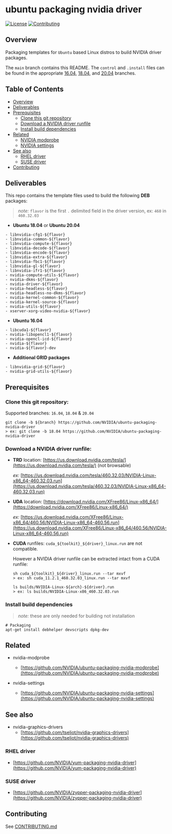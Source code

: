 # ubuntu packaging nvidia driver

[![License](https://img.shields.io/badge/License-GPL%202.0-blue.svg)](https://opensource.org/licenses/GPL-2.0)
[![Contributing](https://img.shields.io/badge/Contributing-Developer%20Certificate%20of%20Origin-violet)](https://developercertificate.org)

## Overview

Packaging templates for `Ubuntu` based Linux distros to build NVIDIA driver packages.

The `main` branch contains this README. The `control` and `.install` files can be found in the appropriate [16.04](../../tree/16.04), [18.04](../../tree/18.04), and [20.04](../../tree/20.04) branches.

## Table of Contents

- [Overview](#Overview)
- [Deliverables](#Deliverables)
- [Prerequisites](#Prerequisites)
  * [Clone this git repository](#Clone-this-git-repository)
  * [Download a NVIDIA driver runfile](#Download-a-NVIDIA-driver-runfile)
  * [Install build dependencies](#Install-build-dependencies)
- [Related](#Related)
  * [NVIDIA modprobe](#NVIDIA-modprobe)
  * [NVIDIA settings](#NVIDIA-settings)
- [See also](#See-also)
  * [RHEL driver](#RHEL-driver)
  * [SUSE driver](#SUSE-driver)
- [Contributing](#Contributing)


## Deliverables

This repo contains the template files used to build the following **DEB** packages:

> *note:* `flavor` is the first `.` delimited field in the driver version, ex: `460` in `460.32.03`

* **Ubuntu 18.04** or **Ubuntu 20.04**
 ```shell
 - libnvidia-cfg1-${flavor}
 - libnvidia-common-${flavor}
 - libnvidia-compute-${flavor}
 - libnvidia-decode-${flavor}
 - libnvidia-encode-${flavor}
 - libnvidia-extra-${flavor}
 - libnvidia-fbc1-${flavor}
 - libnvidia-gl-${flavor}
 - libnvidia-ifr1-${flavor}
 - nvidia-compute-utils-${flavor}
 - nvidia-dkms-${flavor}
 - nvidia-driver-${flavor}
 - nvidia-headless-${flavor}
 - nvidia-headless-no-dkms-${flavor}
 - nvidia-kernel-common-${flavor}
 - nvidia-kernel-source-${flavor}
 - nvidia-utils-${flavor}
 - xserver-xorg-video-nvidia-${flavor}
 ```

* **Ubuntu 16.04**
 ```shell
 - libcuda1-${flavor}
 - nvidia-libopencl1-${flavor}
 - nvidia-opencl-icd-${flavor}
 - nvidia-${flavor}
 - nvidia-${flavor}-dev
 ```

* **Additional GRID packages**
 ```shell
 - libnvidia-grid-${flavor}
 - nvidia-grid-utils-${flavor}
 ```

## Prerequisites

### Clone this git repository:

Supported branches: `16.04`, `18.04` & `20.04`

```shell
git clone -b ${branch} https://github.com/NVIDIA/ubuntu-packaging-nvidia-driver
> ex: git clone -b 18.04 https://github.com/NVIDIA/ubuntu-packaging-nvidia-driver
```

### Download a NVIDIA driver runfile:

* **TRD** location: [https://us.download.nvidia.com/tesla/](https://us.download.nvidia.com/tesla/) (not browsable)

  *ex:* [https://us.download.nvidia.com/tesla/460.32.03/NVIDIA-Linux-x86_64-460.32.03.run](https://us.download.nvidia.com/tesla/460.32.03/NVIDIA-Linux-x86_64-460.32.03.run)

* **UDA** location: [https://download.nvidia.com/XFree86/Linux-x86_64/](https://download.nvidia.com/XFree86/Linux-x86_64/)

  *ex:* [https://us.download.nvidia.com/XFree86/Linux-x86_64/460.56/NVIDIA-Linux-x86_64-460.56.run](https://us.download.nvidia.com/XFree86/Linux-x86_64/460.56/NVIDIA-Linux-x86_64-460.56.run)

* **CUDA** runfiles: `cuda_${toolkit}_${driver}_linux.run` are not compatible.

  However a NVIDIA driver runfile can be extracted intact from a CUDA runfile:
  ```shell
  sh cuda_${toolkit}_${driver}_linux.run --tar mxvf
  > ex: sh cuda_11.2.1_460.32.03_linux.run --tar mxvf

  ls builds/NVIDIA-Linux-${arch}-${driver}.run
  > ex: ls builds/NVIDIA-Linux-x86_460.32.03.run
  ```

### Install build dependencies
> *note:* these are only needed for building not installation

```shell
# Packaging
apt-get install debhelper devscripts dpkg-dev
```

## Related

- nvidia-modprobe
  * [https://github.com/NVIDIA/ubuntu-packaging-nvidia-modprobe](https://github.com/NVIDIA/ubuntu-packaging-nvidia-modprobe)

- nvidia-settings
  * [https://github.com/NVIDIA/ubuntu-packaging-nvidia-settings](https://github.com/NVIDIA/ubuntu-packaging-nvidia-settings)


## See also

- nvidia-graphics-drivers
  * [https://github.com/tseliot/nvidia-graphics-drivers](https://github.com/tseliot/nvidia-graphics-drivers)

### RHEL driver

  * [https://github.com/NVIDIA/yum-packaging-nvidia-driver](https://github.com/NVIDIA/yum-packaging-nvidia-driver)

### SUSE driver

  * [https://github.com/NVIDIA/zypper-packaging-nvidia-driver](https://github.com/NVIDIA/zypper-packaging-nvidia-driver)


## Contributing

See [CONTRIBUTING.md](CONTRIBUTING.md)
